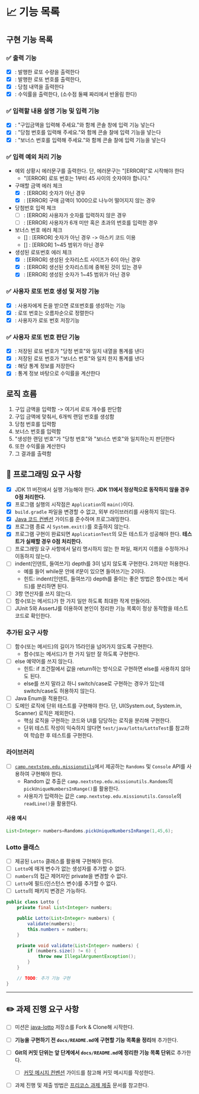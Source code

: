 # 📈 기능 목록

## 구현 기능 목록

### ✅ 출력 기능

- [X] : 발행한 로또 수량을 출력한다
- [X] : 발행한 로또 번호를 출력한다,
- [X] : 당첨 내역을 출력한다
- [X] : 수익률을 출력한다, (소수점 둘째 짜리에서 반올림 한다)

### ✅ 입력할 내용 설명 기능 및 입력 기능

- [X] : "구입금액을 입력해 주세요."와 함께 콘솔 창에 입력 기능 넣는다
- [X] : "당첨 번호를 입력해 주세요."와 함께 콘솔 찰에 입력 기능을 넣는다
- [X] : "보너스 번호를 입력해 주세요."와 함께 콘솔 찰에 입력 기능을 넣는다

### ✅ 입력 예외 처리 기능

- 예외 상황시 에러문구를 출력한다. 단, 에러문구는 "[ERROR]"로 시작해야 한다
    - "[ERROR] 로또 번호는 1부터 45 사이의 숫자여야 합니다."
- 구매할 금액 에러 체크
    - [X] : [ERROR] 숫자가 아닌 경우
    - [X] : [ERROR] 구매 금액이 1000으로 나누어 떨어지지 않는 경우
- 당첨번호 입력 체크
    - [ ] : [ERROR] 사용자가 숫자를 입력하지 않은 경우
    -  [ ] : [ERROR] 사용자가 6개 미만 혹은 초과의 번호를 입력한 경우
- 보너스 번호 에러 체크
    - [] : [ERROR] 숫자가 아닌 경우 -> 아스키 코드 이용
    - [] : [ERROR] 1~45 범위가 아닌 경우
- 생성된 로또번호 에러 체크
    - [X] : [ERROR] 생성된 숫자리스트 사이즈가 6이 아닌 경우
    - [X] : [ERROR] 생선된 숫자리스트에 중복된 것이 있는 경우
    - [X] : [ERROR] 생성된 숫자가 1~45 범위가 아닌 경우

### ✅ 사용자 로또 번호 생성 및 저장 기능

- [X] : 사용자에게 돈을 받으면 로또번호를 생성하는 기능
- [X] : 로또 번호는 오름차순으로 정렬한다
- [X] : 사용자가 로또 번호 저장기능

### ✅ 사용자 로또 번호 판단 기능

- [X] : 저장된 로또 번호가 "당청 번호"와 일치 내열을 통계를 낸다
- [X] : 저장된 로또 번호가 "보너스 번호"와 일치 한지 통계를 낸다
- [X] :  해당 통계 정보를 저장한다
- [X] : 통계 정보 바탕으로 수익률을 계산한다

## 로직 흐름

1. 구입 금액을 입력함 -> 여기서 로또 개수를 판단함
2. 구입 금액에 맞춰서, 6개씩 랜덤 번호를 생성함
3. 당첨 번호를 입력함
4. 보너스 번호를 입력함
5. "생성한 랜덤 번호"가 "당청 번호"와 "보너스 번호"와 일치하는지 판단한다
6. 또한 수익률을 계산한다
6. 그 결과를 출력함

## 🎯 프로그래밍 요구 사항

- [X] JDK 11 버전에서 실행 가능해야 한다. **JDK 11에서 정상적으로 동작하지 않을 경우 0점 처리한다.**
- [X] 프로그램 실행의 시작점은 `Application`의 `main()`이다.
- [X] `build.gradle` 파일을 변경할 수 없고, 외부 라이브러리를 사용하지 않는다.
- [X] [Java 코드 컨벤션](https://github.com/woowacourse/woowacourse-docs/tree/master/styleguide/java) 가이드를 준수하며 프로그래밍한다.
- [X] 프로그램 종료 시 `System.exit()`를 호출하지 않는다.
- [X] 프로그램 구현이 완료되면 `ApplicationTest`의 모든 테스트가 성공해야 한다. **테스트가 실패할 경우 0점 처리한다.**
- [ ] 프로그래밍 요구 사항에서 달리 명시하지 않는 한 파일, 패키지 이름을 수정하거나 이동하지 않는다.
- [ ] indent(인덴트, 들여쓰기) depth를 3이 넘지 않도록 구현한다. 2까지만 허용한다.
    - 예를 들어 while문 안에 if문이 있으면 들여쓰기는 2이다.
    - 힌트: indent(인덴트, 들여쓰기) depth를 줄이는 좋은 방법은 함수(또는 메서드)를 분리하면 된다.
- [ ] 3항 연산자를 쓰지 않는다.
- [ ] 함수(또는 메서드)가 한 가지 일만 하도록 최대한 작게 만들어라.
- [ ] JUnit 5와 AssertJ를 이용하여 본인이 정리한 기능 목록이 정상 동작함을 테스트 코드로 확인한다.

### 추가된 요구 사항

- [ ] 함수(또는 메서드)의 길이가 15라인을 넘어가지 않도록 구현한다.
    - 함수(또는 메서드)가 한 가지 일만 잘 하도록 구현한다.
- [ ] else 예약어를 쓰지 않는다.
    - 힌트: if 조건절에서 값을 return하는 방식으로 구현하면 else를 사용하지 않아도 된다.
    - else를 쓰지 말라고 하니 switch/case로 구현하는 경우가 있는데 switch/case도 허용하지 않는다.
- [ ] Java Enum을 적용한다.
- [ ] 도메인 로직에 단위 테스트를 구현해야 한다. 단, UI(System.out, System.in, Scanner) 로직은 제외한다.
    - 핵심 로직을 구현하는 코드와 UI를 담당하는 로직을 분리해 구현한다.
    - 단위 테스트 작성이 익숙하지 않다면 `test/java/lotto/LottoTest`를 참고하여 학습한 후 테스트를 구현한다.

### 라이브러리

- [ ] [`camp.nextstep.edu.missionutils`](https://github.com/woowacourse-projects/mission-utils)에서 제공하는 `Randoms`
  및 `Console` API를 사용하여 구현해야 한다.
    - Random 값 추출은 `camp.nextstep.edu.missionutils.Randoms`의 `pickUniqueNumbersInRange()`를 활용한다.
    - 사용자가 입력하는 값은 `camp.nextstep.edu.missionutils.Console`의 `readLine()`을 활용한다.

#### 사용 예시

```java
List<Integer> numbers=Randoms.pickUniqueNumbersInRange(1,45,6);
```

### Lotto 클래스

- [ ] 제공된 `Lotto` 클래스를 활용해 구현해야 한다.
- [ ] `Lotto`에 매개 변수가 없는 생성자를 추가할 수 없다.
- [ ] `numbers`의 접근 제어자인 private을 변경할 수 없다.
- [ ] `Lotto`에 필드(인스턴스 변수)를 추가할 수 없다.
- [ ] `Lotto`의 패키지 변경은 가능하다.

```java
public class Lotto {
	private final List<Integer> numbers;

	public Lotto(List<Integer> numbers) {
		validate(numbers);
		this.numbers = numbers;
	}

	private void validate(List<Integer> numbers) {
		if (numbers.size() != 6) {
			throw new IllegalArgumentException();
		}
	}

	// TODO: 추가 기능 구현
}
```

---

## ✏️ 과제 진행 요구 사항

- [ ] 미션은 [java-lotto](https://github.com/woowacourse-precourse/java-lotto) 저장소를 Fork & Clone해 시작한다.
- [ ] **기능을 구현하기 전 `docs/README.md`에 구현할 기능 목록을 정리**해 추가한다.
- [ ] **Git의 커밋 단위는 앞 단계에서 `docs/README.md`에 정리한 기능 목록 단위**로 추가한다.
    - [ ] [커밋 메시지 컨벤션](https://gist.github.com/stephenparish/9941e89d80e2bc58a153) 가이드를 참고해 커밋 메시지를 작성한다.
- [ ] 과제 진행 및 제출 방법은 [프리코스 과제 제출](https://github.com/woowacourse/woowacourse-docs/tree/master/precourse) 문서를 참고한다.












































